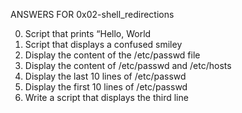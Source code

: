
ANSWERS FOR 0x02-shell_redirections

0. Script that prints “Hello, World
1. Script that displays a confused smiley
2. Display the content of the /etc/passwd file
3. Display the content of /etc/passwd and /etc/hosts
4. Display the last 10 lines of /etc/passwd
5. Display the first 10 lines of /etc/passwd
6. Write a script that displays the third line
